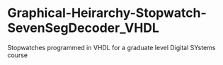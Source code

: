 # Graphical-Heirarchy-Stopwatch-SevenSegDecoder_VHDL
Stopwatches programmed in VHDL for a graduate level Digital SYstems course
